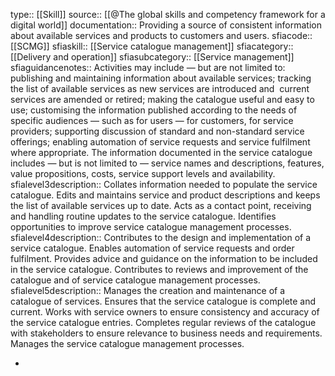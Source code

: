 type:: [[Skill]]
source:: [[@The global skills and competency framework for a digital world]]
documentation:: Providing a source of consistent information about available services and products to customers and users.
sfiacode:: [[SCMG]]
sfiaskill:: [[Service catalogue management]]
sfiacategory:: [[Delivery and operation]]
sfiasubcategory:: [[Service management]]
sfiaguidancenotes:: Activities may include — but are not limited to: publishing and maintaining information about available services; tracking the list of available services as new services are introduced and  current services are amended or retired; making the catalogue useful and easy to use; customising the information published according to the needs of specific audiences — such as for users — for customers, for service providers; supporting discussion of standard and non-standard service offerings; enabling automation of service requests and service fulfilment where appropriate. The information documented in the service catalogue includes — but is not limited to — service names and descriptions, features, value propositions, costs, service support levels and availability.
sfialevel3description:: Collates information needed to populate the service catalogue. Edits and maintains service and product descriptions and keeps the list of available services up to date. Acts as a contact point, receiving and handling routine updates to the service catalogue. Identifies opportunities to improve service catalogue management processes.
sfialevel4description:: Contributes to the design and implementation of a service catalogue. Enables automation of service requests and order fulfilment. Provides advice and guidance on the information to be included in the service catalogue.  Contributes to reviews and improvement of the catalogue and of service catalogue management processes.
sfialevel5description:: Manages the creation and maintenance of a catalogue of services. Ensures that the service catalogue is complete and current. Works with service owners to ensure consistency and accuracy of the service catalogue entries. Completes regular reviews of the catalogue with stakeholders to ensure relevance to business needs and requirements. Manages the service catalogue management processes.

-